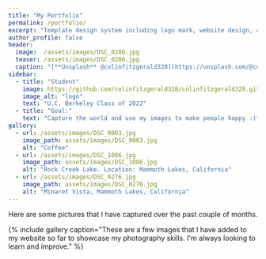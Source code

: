 ```yaml
---
title: "My Portfolio"
permalink: /portfolio/
excerpt: "Template design system including logo mark, website design, and branding applications."
author_profile: false
header:
  image:  /assets/images/DSC_0286.jpg
  teaser: /assets/images/DSC_0286.jpg
  caption: "[**Unsplash** @colinfitzgerald328](https://unsplash.com/@colinfitzgerald328)"
sidebar:
  - title: "Student"
    image: https://github.com/colinfitzgerald328/colinfitzgerald328.github.io/blob/master/assets/images/P1260418.jpg?raw=true
    image_alt: "logo"
    text: "U.C. Berkeley Class of 2022"
  - title: "Goal:"
    text: "Capture the world and use my images to make people happy :)"
gallery:
  - url: /assets/images/DSC_0003.jpg
    image_path: assets/images/DSC_0003.jpg
    alt: "Coffee"
  - url: /assets/images/DSC_1086.jpg
    image_path: assets/images/DSC_1086.jpg
    alt: "Rock Creek Lake. Location: Mammoth Lakes, California"
  - url: /assets/images/DSC_0276.jpg
    image_path: assets/images/DSC_0276.jpg
    alt: "Minaret Vista, Mammoth Lakes, California"
---
```


Here are some pictures that I have captured over the past couple of months. 

{% include gallery caption="These are a few images that I have added to my website so far to showcase my photography skills. I'm always looking to learn and improve." %}

